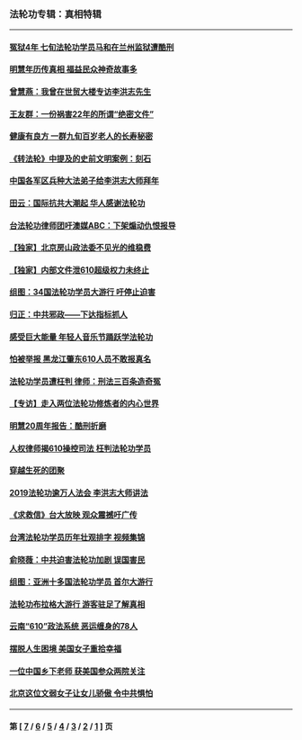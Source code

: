 ### 法轮功专辑：真相特辑
---
#### [冤狱4年 七旬法轮功学员马和在兰州监狱遭酷刑](../../pages/nf4389/n13304688.md?11010430) 
#### [明慧年历传真相 福益民众神奇故事多](../../pages/nf4389/n13294545.md?11010430) 
#### [曾慧燕：我曾在世贸大楼专访李洪志先生](../../pages/nf4389/n12898729.md?11010430) 
#### [王友群：一份祸害22年的所谓“绝密文件”](../../pages/nf4389/n12871750.md?11010430) 
#### [健康有良方 一群九旬百岁老人的长寿秘密](../../pages/nf4389/n12847475.md?11010430) 
#### [《转法轮》中提及的史前文明案例：刻石](../../pages/nf4389/n12758577.md?11010430) 
#### [中国各军区兵种大法弟子给李洪志大师拜年](../../pages/nf4389/n12750047.md?11010430) 
#### [田云：国际抗共大潮起 华人感谢法轮功](../../pages/nf4389/n12357708.md?11010430) 
#### [台法轮功律师团吁澳媒ABC：下架煽动仇恨报导](../../pages/nf4389/n12279917.md?11010430) 
#### [【独家】北京房山政法委不见光的维稳费](../../pages/nf4389/n12031979.md?11010430) 
#### [【独家】内部文件泄610超级权力未终止](../../pages/nf4389/n12023895.md?11010430) 
#### [组图：34国法轮功学员大游行 吁停止迫害](../../pages/nf4389/n11492658.md?11010430) 
#### [归正：中共邪政——下达指标抓人](../../pages/nf4389/n11474770.md?11010430) 
#### [感受巨大能量 年轻人音乐节踊跃学法轮功](../../pages/nf4389/n11441981.md?11010430) 
#### [怕被举报 黑龙江肇东610人员不敢报真名](../../pages/nf4389/n11436499.md?11010430) 
#### [法轮功学员遭枉判 律师：刑法三百条造奇冤](../../pages/nf4389/n11433943.md?11010430) 
#### [【专访】走入两位法轮功修炼者的内心世界](../../pages/nf4389/n11415623.md?11010430) 
#### [明慧20周年报告：酷刑折磨](../../pages/nf4389/n11387954.md?11010430) 
#### [人权律师揭610操控司法 枉判法轮功学员](../../pages/nf4389/n11313370.md?11010430) 
#### [穿越生死的团聚](../../pages/nf4389/n11258922.md?11010430) 
#### [2019法轮功逾万人法会 李洪志大师讲法](../../pages/nf4389/n11265303.md?11010430) 
#### [《求救信》台大放映 观众震撼吁广传](../../pages/nf4389/n10922251.md?11010430) 
#### [台湾法轮功学员历年壮观排字 视频集锦](../../pages/nf4389/n10878789.md?11010430) 
#### [俞晓薇：中共迫害法轮功加剧 误国害民](../../pages/nf4389/n10859260.md?11010430) 
#### [组图：亚洲十多国法轮功学员 首尔大游行](../../pages/nf4389/n10781149.md?11010430) 
#### [法轮功布拉格大游行 游客驻足了解真相](../../pages/nf4389/n10749360.md?11010430) 
#### [云南“610”政法系统 恶运缠身的78人](../../pages/nf4389/n10747534.md?11010430) 
#### [摆脱人生困境 美国女子重拾幸福](../../pages/nf4389/n10688678.md?11010430) 
#### [一位中国乡下老师 获美国参众两院关注](../../pages/nf4389/n10683927.md?11010430) 
#### [北京这位文弱女子让女儿骄傲 令中共惧怕](../../pages/nf4389/n10668341.md?11010430) 

---
#### 第 [ [7](./7.md?11010430) / [6](./6.md?11010430) / [5](./5.md?11010430) / [4](./4.md?11010430) / [3](./3.md?11010430) / [2](./2.md?11010430) / [1](./1.md?11010430) ] 页
